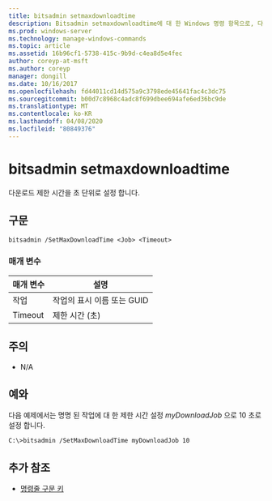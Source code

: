 ```yaml
---
title: bitsadmin setmaxdownloadtime
description: Bitsadmin setmaxdownloadtime에 대 한 Windows 명령 항목으로, 다운로드 제한 시간 (초)을 설정 합니다.
ms.prod: windows-server
ms.technology: manage-windows-commands
ms.topic: article
ms.assetid: 16b96cf1-5738-415c-9b9d-c4ea8d5e4fec
author: coreyp-at-msft
ms.author: coreyp
manager: dongill
ms.date: 10/16/2017
ms.openlocfilehash: fd44011cd14d575a9c3798ede45641fac4c3dc75
ms.sourcegitcommit: b00d7c8968c4adc8f699dbee694afe6ed36bc9de
ms.translationtype: MT
ms.contentlocale: ko-KR
ms.lasthandoff: 04/08/2020
ms.locfileid: "80849376"
---
```

# <a name="bitsadmin-setmaxdownloadtime"></a>bitsadmin setmaxdownloadtime

다운로드 제한 시간을 초 단위로 설정 합니다.

## <a name="syntax"></a>구문

```
bitsadmin /SetMaxDownloadTime <Job> <Timeout>
```

### <a name="parameters"></a>매개 변수

|매개 변수|설명|
|---------|-----------|
|작업|작업의 표시 이름 또는 GUID|
|Timeout|제한 시간 (초)|

## <a name="remarks"></a>주의

-   N/A

## <a name="examples"></a><a name=BKMK_examples></a>예와

다음 예제에서는 명명 된 작업에 대 한 제한 시간 설정 *myDownloadJob* 으로 10 초로 설정 합니다.
```
C:\>bitsadmin /SetMaxDownloadTime myDownloadJob 10
```

## <a name="additional-references"></a>추가 참조

- [명령줄 구문 키](command-line-syntax-key.md)